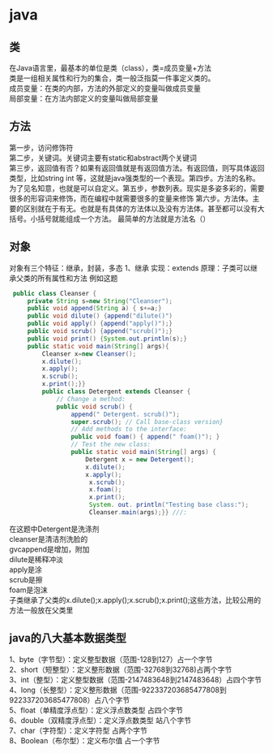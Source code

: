 # java

## 类  

在Java语言里，最基本的单位是类（class），类=成员变量+方法  
类是一组相关属性和行为的集合，类一般泛指莫一件事定义类的。  
成员变量：在类的内部，方法的外部定义的变量叫做成员变量  
局部变量：在方法内部定义的变量叫做局部变量

## 方法

第一步，访问修饰符  
第二步，关键词。关键词主要有static和abstract两个关键词  
第三步，返回值有否？如果有返回值就是有返回值方法。有返回值，则写具体返回类型，比如string int 等，这就是java强类型的一个表现。第四步。方法的名称。为了见名知意，也就是可以自定义。第五步，参数列表。现实是多姿多彩的，需要很多的形容词来修饰，而在编程中就需要很多的变量来修饰 第六步。方法体。主要的区别就在于有无。也就是有具体的方法体以及没有方法体。甚至都可以没有大括号。小括号就能组成一个方法。 最简单的方法就是方法名（）

## 对象

对象有三个特征：继承，封装，多态
1、继承   实现：extends 原理：子类可以继承父类的所有属性和方法
例如这题  

``` java
 public class Cleanser {
     private String s=new String("Cleanser");  
     public void append(String a) { s+=a;}  
     public void dilute() {append("dilute()")  
     public void apply() {append("apply()");}  
     public void scrub() {append("scrub()");}  
     public void print() {System.out.println(s);}  
     public static void main(String[] args){  
         Cleanser x=new Cleanser();  
         x.dilute();  
         x.apply();  
         x.scrub();  
         x.print();}}  
         public class Detergent extends Cleanser {  
             // Change a method:  
             public void scrub() {  
                 append(" Detergent. scrub()");  
                 super.scrub(); // Call base-class version}  
                 // Add methods to the interface:  
                 public void foam() { append(" foam()"); }  
                 // Test the new class:  
                 public static void main(String[] args) {  
                     Detergent x = new Detergent();  
                     x.dilute();  
                     x.apply();
                      x.scrub();  
                      x.foam();  
                      x.print();  
                      System. out. println("Testing base class:");  
                      Cleanser.main(args);}} ///:  
```  

在这题中Detergent是洗涤剂  
cleanser是清洁剂洗脸的  
gvcappend是增加，附加  
 dilute是稀释冲淡  
 apply是涂  
 scrub是擦  
 foam是泡沫  
 子类继承了父类的x.dilute();x.apply();x.scrub();x.print();这些方法，比较公用的方法一般放在父类里

## java的八大基本数据类型

1、byte（字节型）：定义整型数据（范围-128到127）占一个字节  
2、short（短整型）：定义整形数据（范围-32768到32768)占两个字节  
3、int（整型）：定义整型数据（范围-2147483648到2147483648）占四个字节  
4、long（长整型）：定义整形数据（范围-922337203685477808到922337203685477808）占八个字节  
5、float（单精度浮点型）：定义浮点数类型 占四个字节  
6、double（双精度浮点型）：定义浮点数类型 站八个字节  
7、char（字符型）：定义字符型 占两个字节  
8、Boolean（布尔型）：定义布尔值 占一个字节
